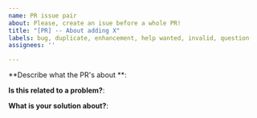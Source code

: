 ```yaml
---
name: PR issue pair
about: Please, create an isue before a whole PR!
title: "[PR] -- About adding X"
labels: bug, duplicate, enhancement, help wanted, invalid, question
assignees: ''

---
```


**Describe what the PR's about **:

**Is this related to a problem?**:

**What is your solution about?**:
